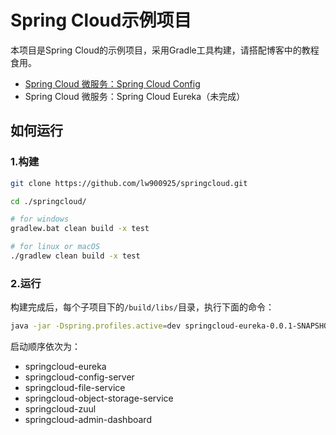 # Spring Cloud示例项目

本项目是Spring Cloud的示例项目，采用Gradle工具构建，请搭配博客中的教程食用。

- [Spring Cloud 微服务：Spring Cloud Config](https://lw900925.github.io/spring-cloud/spring-cloud-config.html)
- Spring Cloud 微服务：Spring Cloud Eureka（未完成）

## 如何运行

### 1.构建

```bash
git clone https://github.com/lw900925/springcloud.git

cd ./springcloud/

# for windows
gradlew.bat clean build -x test

# for linux or macOS
./gradlew clean build -x test
```

### 2.运行

构建完成后，每个子项目下的`/build/libs/`目录，执行下面的命令：

```bash
java -jar -Dspring.profiles.active=dev springcloud-eureka-0.0.1-SNAPSHOT.jar
```

启动顺序依次为：

- springcloud-eureka
- springcloud-config-server
- springcloud-file-service
- springcloud-object-storage-service
- springcloud-zuul
- springcloud-admin-dashboard
